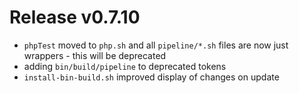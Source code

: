 # Release v0.7.10

- `phpTest` moved to `php.sh` and all `pipeline/*.sh` files are now just wrappers - this will be deprecated
- adding `bin/build/pipeline` to deprecated tokens
- `install-bin-build.sh` improved display of changes on update
